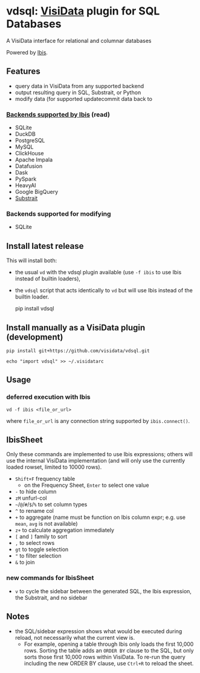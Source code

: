 # vdsql: [VisiData](https://visidata.org) plugin for SQL Databases

A VisiData interface for relational and columnar databases

Powered by [Ibis](https://ibis-project.org).

## Features

- query data in VisiData from any supported backend
- output resulting query in SQL, Substrait, or Python
- modify data (for supported updatecommit data back to 

### [Backends supported by Ibis](https://ibis-project.org/docs/3.1.0/backends/) (read)

- SQLite
- DuckDB
- PostgreSQL
- MySQL
- ClickHouse
- Apache Impala
- Datafusion
- Dask
- PySpark
- HeavyAI
- Google BigQuery
- [Substrait](https://substrait.io/)

### Backends supported for modifying

- SQLite

## Install latest release

This will install both:
  - the usual `vd` with the vdsql plugin available (use `-f ibis` to use Ibis instead of builtin loaders),
  - the `vdsql` script that acts identically to `vd` but will use Ibis instead of the builtin loader.

    pip install vdsql

## Install manually as a VisiData plugin (development)

    pip install git+https://github.com/visidata/vdsql.git

    echo "import vdsql" >> ~/.visidatarc

## Usage

### deferred execution with Ibis

    vd -f ibis <file_or_url>

where `file_or_url` is any connection string supported by `ibis.connect()`.

## IbisSheet

Only these commands are implemented to use Ibis expressions; others will use the internal VisiData implementation (and will only use the currently loaded rowset, limited to 10000 rows).

- `Shift+F` frequency table
  - on the Frequency Sheet, `Enter` to select one value
- `-` to hide column
- `zM` unfurl-col
- `~`/`@`/`#`/`$`/`%` to set column types
- `^` to rename col
- `+` to aggregate (name must be function on Ibis column expr; e.g. use `mean`, `avg` is not available)
- `z+` to calculate aggregation immediately
- `[` and `]` family to sort
- `,` to select rows
- `gt` to toggle selection
- `"` to filter selection
- `&` to join

### new commands for IbisSheet

- `v` to cycle the sidebar between the generated SQL, the Ibis expression, the Substrait, and no sidebar

## Notes

- the SQL/sidebar expression shows what would be executed during reload, not necessarily what the current view is.
  - For example, opening a table through Ibis only loads the first 10,000 rows.  Sorting the table adds an `ORDER BY` clause to the SQL, but only sorts those first 10,000 rows within VisiData.  To re-run the query including the new ORDER BY clause, use `Ctrl+R` to reload the sheet.
